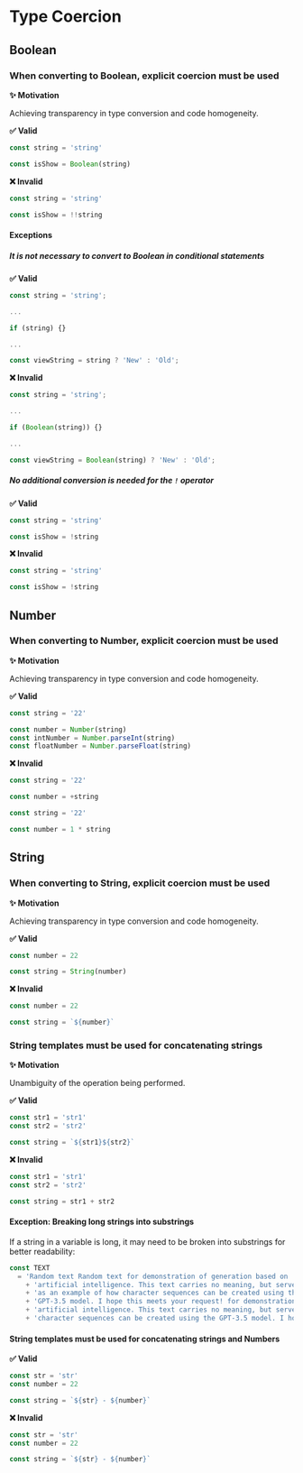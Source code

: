 # Type Coercion

## Boolean

### When converting to Boolean, explicit coercion must be used

**✨ Motivation**

Achieving transparency in type conversion and code homogeneity.

**✅ Valid**

```ts
const string = 'string'

const isShow = Boolean(string)
```

**❌ Invalid**

```ts
const string = 'string'

const isShow = !!string
```

#### Exceptions

##### It is not necessary to convert to Boolean in conditional statements

**✅ Valid**

```ts
const string = 'string';

...

if (string) {}

...

const viewString = string ? 'New' : 'Old';
```

**❌ Invalid**

```ts
const string = 'string';

...

if (Boolean(string)) {}

...

const viewString = Boolean(string) ? 'New' : 'Old';
```

##### No additional conversion is needed for the `!` operator

**✅ Valid**

```ts
const string = 'string'

const isShow = !string
```

**❌ Invalid**

```ts
const string = 'string'

const isShow = !string
```

## Number

### When converting to Number, explicit coercion must be used

**✨ Motivation**

Achieving transparency in type conversion and code homogeneity.

**✅ Valid**

```ts
const string = '22'

const number = Number(string)
const intNumber = Number.parseInt(string)
const floatNumber = Number.parseFloat(string)
```

**❌ Invalid**

```ts
const string = '22'

const number = +string
```

```ts
const string = '22'

const number = 1 * string
```

## String

### When converting to String, explicit coercion must be used

**✨ Motivation**

Achieving transparency in type conversion and code homogeneity.

**✅ Valid**

```ts
const number = 22

const string = String(number)
```

**❌ Invalid**

```ts
const number = 22

const string = `${number}`
```

### String templates must be used for concatenating strings

**✨ Motivation**

Unambiguity of the operation being performed.

**✅ Valid**

```ts
const str1 = 'str1'
const str2 = 'str2'

const string = `${str1}${str2}`
```

**❌ Invalid**

```ts
const str1 = 'str1'
const str2 = 'str2'

const string = str1 + str2
```

#### Exception: Breaking long strings into substrings

If a string in a variable is long, it may need to be broken into substrings for better readability:

```ts
const TEXT
  = 'Random text Random text for demonstration of generation based on '
    + 'artificial intelligence. This text carries no meaning, but serves '
    + 'as an example of how character sequences can be created using the '
    + 'GPT-3.5 model. I hope this meets your request! for demonstration of generation based on '
    + 'artificial intelligence. This text carries no meaning, but serves as an example of how '
    + 'character sequences can be created using the GPT-3.5 model. I hope this meets your request!'
```

#### String templates must be used for concatenating strings and Numbers

**✅ Valid**

```ts
const str = 'str'
const number = 22

const string = `${str} - ${number}`
```

**❌ Invalid**

```ts
const str = 'str'
const number = 22

const string = `${str} - ${number}`
```
